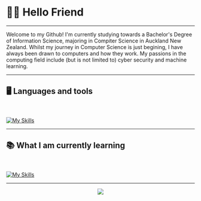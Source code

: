 # ✌🏽 Hello Friend


---

Welcome to my Github! I'm currently studying towards a Bachelor's Degree of Information Science, majoring in Compiter Science in Auckland New Zealand. Whilst my journey in Computer Science is just begining, I have always been drawn to computers and how they work. My passions in the computing field include (but is not limited to) cyber security and machine learning.

---

## <c> 🖥️ Languages and tools <c>

<br>

[![My Skills](https://skillicons.dev/icons?i=linux,cpp,c,java,swift,git,html,css,r)](https://skillicons.dev)

---
## <c> 📚 What I am currently learning <c>

<br>

[![My Skills](https://skillicons.dev/icons?i=swift)](https://skillicons.dev)

---

<p align="center">
<img src="https://github.com/Trentjm/Trentjm/blob/main/Images/Zen.gif"
</p>
